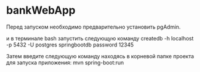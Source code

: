 # bankWebApp

Перед запуском необходимо предварительно установить pgAdmin.

и в терминале bash запустить следующую команду
createdb -h localhost -p 5432 -U postgres springbootdb password 12345

Затем введите следующую команду находясь в корневой папке проекта для запуска приложения:
mvn spring-boot:run
